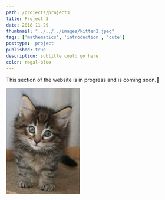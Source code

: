 ```yaml
---
path: /projects/project3
title: Project 3
date: 2018-11-29
thumbnail: "../../../images/kitten2.jpeg"
tags: ['mathematics', 'introduction', 'cute']
posttype: 'project'
published: true
description: subtitle could go here
color: regal-blue
---
```


This section of the website is in progress and is coming soon.<span aria-label="image">🤭</span>

![Kitten Three](../../../images/kitten3.jpeg)